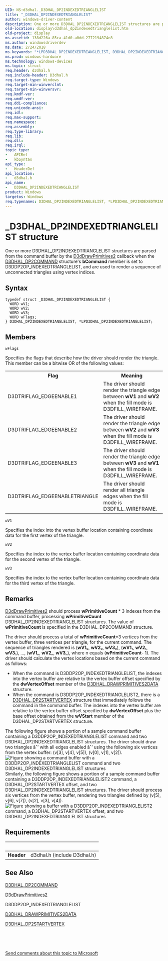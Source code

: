 ```yaml
---
UID: NS:d3dhal._D3DHAL_DP2INDEXEDTRIANGLELIST
title: "_D3DHAL_DP2INDEXEDTRIANGLELIST"
author: windows-driver-content
description: One or more D3DHAL_DP2INDEXEDTRIANGLELIST structures are parsed from the command buffer by the D3dDrawPrimitives2 callback when the D3DHAL_DP2COMMAND structure's bCommand member is set to D3DDP2OP_INDEXEDTRIANGLELIST, and are used to render a sequence of unconnected triangles using vertex indices.
old-location: display\d3dhal_dp2indexedtrianglelist.htm
old-project: display
ms.assetid: 138d226a-85ca-41d0-a0dd-2772194874e8
ms.author: windowsdriverdev
ms.date: 2/24/2018
ms.keywords: "*LPD3DHAL_DP2INDEXEDTRIANGLELIST, D3DHAL_DP2INDEXEDTRIANGLELIST, D3DHAL_DP2INDEXEDTRIANGLELIST structure [Display Devices], LPD3DHAL_DP2INDEXEDTRIANGLELIST, LPD3DHAL_DP2INDEXEDTRIANGLELIST structure pointer [Display Devices], _D3DHAL_DP2INDEXEDTRIANGLELIST, d3dhal/D3DHAL_DP2INDEXEDTRIANGLELIST, d3dhal/LPD3DHAL_DP2INDEXEDTRIANGLELIST, d3dstrct_ee454273-b67d-4fe5-8e81-0de4ad80ce9c.xml, display.d3dhal_dp2indexedtrianglelist"
ms.prod: windows-hardware
ms.technology: windows-devices
ms.topic: struct
req.header: d3dhal.h
req.include-header: D3dhal.h
req.target-type: Windows
req.target-min-winverclnt: 
req.target-min-winversvr: 
req.kmdf-ver: 
req.umdf-ver: 
req.ddi-compliance: 
req.unicode-ansi: 
req.idl: 
req.max-support: 
req.namespace: 
req.assembly: 
req.type-library: 
req.lib: 
req.dll: 
req.irql: 
topic_type:
-	APIRef
-	kbSyntax
api_type:
-	HeaderDef
api_location:
-	d3dhal.h
api_name:
-	D3DHAL_DP2INDEXEDTRIANGLELIST
product: Windows
targetos: Windows
req.typenames: D3DHAL_DP2INDEXEDTRIANGLELIST, *LPD3DHAL_DP2INDEXEDTRIANGLELIST
---
```


# _D3DHAL_DP2INDEXEDTRIANGLELIST structure
One or more D3DHAL_DP2INDEXEDTRIANGLELIST structures are parsed from the command buffer by the <a href="..\d3dhal\nc-d3dhal-lpd3dhal_drawprimitives2cb.md">D3dDrawPrimitives2</a> callback when the <a href="..\d3dhal\ns-d3dhal-_d3dhal_dp2command.md">D3DHAL_DP2COMMAND</a> structure's <b>bCommand</b> member is set to D3DDP2OP_INDEXEDTRIANGLELIST, and are used to render a sequence of unconnected triangles using vertex indices.

## Syntax
````
typedef struct _D3DHAL_DP2INDEXEDTRIANGLELIST {
  WORD wV1;
  WORD wV2;
  WORD wV3;
  WORD wFlags;
} D3DHAL_DP2INDEXEDTRIANGLELIST, *LPD3DHAL_DP2INDEXEDTRIANGLELIST;
````

## Members


`wFlags`

Specifies the flags that describe how the driver should render the triangle. This member can be a bitwise OR of the following values: 

<table>
<tr>
<th>Flag</th>
<th>Meaning</th>
</tr>
<tr>
<td>
D3DTRIFLAG_EDGEENABLE1

</td>
<td>
The driver should render the triangle edge between <b>wV1</b> and <b>wV2</b> when the fill mode is D3DFILL_WIREFRAME.

</td>
</tr>
<tr>
<td>
D3DTRIFLAG_EDGEENABLE2

</td>
<td>
The driver should render the triangle edge between <b>wV2</b> and <b>wV3</b> when the fill mode is D3DFILL_WIREFRAME.

</td>
</tr>
<tr>
<td>
D3DTRIFLAG_EDGEENABLE3

</td>
<td>
The driver should render the triangle edge between <b>wV3</b> and <b>wV1</b> when the fill mode is D3DFILL_WIREFRAME.

</td>
</tr>
<tr>
<td>
D3DTRIFLAG_EDGEENABLETRIANGLE

</td>
<td>
The driver should render all triangle edges when the fill mode is D3DFILL_WIREFRAME.

</td>
</tr>
</table>

`wV1`

Specifies the index into the vertex buffer location containing coordinate data for the first vertex of the triangle.

`wV2`

Specifies the index to the vertex buffer location containing coordinate data for the second vertex of the triangle.

`wV3`

Specifies the index to the vertex buffer location containing coordinate data for the third vertex of the triangle.

## Remarks
<a href="..\d3dhal\nc-d3dhal-lpd3dhal_drawprimitives2cb.md">D3dDrawPrimitives2</a> should process <b>wPrimitiveCount</b> * 3 indexes from the command buffer, processing <b>wPrimitiveCount</b> D3DHAL_DP2INDEXEDTRIANGLELIST structures. The value of <b>wPrimitiveCount</b> is specified in the D3DHAL_DP2COMMAND structure.

The driver should process a total of <b>wPrimitiveCount</b>*3 vertices from the vertex buffer, three vertices per triangle, for the current command. The sequence of triangles rendered is (<b>wV1</b>₀, <b>wV2</b>₀, <b>wV3</b>₀), (<b>wV1</b>₁, <b>wV2</b>₁, <b>wV3</b>₁), ..., (<b>wV1</b>ₙ, <b>wV2</b>ₙ, <b>wV3</b>ₙ), where n equals (<b>wPrimitiveCount</b>- 1). The driver should calculate the vertex locations based on the current command as follows:

<ul>
<li>
When the command is D3DDP2OP_INDEXEDTRIANGLELIST, the indexes into the vertex buffer are relative to the vertex buffer offset specified by the <b>dwVertexOffset</b> member of the <a href="..\d3dhal\ns-d3dhal-_d3dhal_drawprimitives2data.md">D3DHAL_DRAWPRIMITIVES2DATA</a> structure.

</li>
<li>
When the command is D3DDP2OP_INDEXEDTRIANGLELIST2, there is a <a href="..\d3dhal\ns-d3dhal-_d3dhal_dp2startvertex.md">D3DHAL_DP2STARTVERTEX</a> structure that immediately follows the command in the command buffer. The indexes into the vertex buffer are relative to the vertex buffer offset specified by <b>dwVertexOffset</b> plus the base offset obtained from the <b>wVStart</b> member of the D3DHAL_DP2STARTVERTEX structure.

</li>
</ul>
The following figure shows a portion of a sample command buffer containing a D3DDP2OP_INDEXEDTRIANGLELIST command and two D3DHAL_DP2INDEXEDTRIANGLELIST structures. The driver should draw two triangles âˆ’ with all edges enabled âˆ’ using the following six vertices from the vertex buffer: (v[3], v[4], v[5]), (v[0], v[1], v[2]).

<img alt="Figure showing a command buffer with a D3DDP2OP_INDEXEDTRIANGLELIST command and two D3DHAL_DP2INDEXEDTRIANGLELIST structures" src="images/dp2tlsi.png"/>
Similarly, the following figure shows a portion of a sample command buffer containing a D3DDP2OP_INDEXEDTRIANGLELIST2 command, a D3DHAL_DP2STARTVERTEX offset, and two D3DHAL_DP2INDEXEDTRIANGLELIST structures. The driver should process six vertices from the vertex buffer, rendering two triangles defined by (v[5], v[6], v[7]), (v[2], v[3], v[4]).

<img alt="Figure showing a buffer with a D3DDP2OP_INDEXEDTRIANGLELIST2 command, a D3DHAL_DP2STARTVERTEX offset, and two D3DHAL_DP2INDEXEDTRIANGLELIST structures" src="images/dp2tls2i.png"/>

## Requirements
| &nbsp; | &nbsp; |
| ---- |:---- |
| **Header** | d3dhal.h (include D3dhal.h) |

## See Also

<a href="..\d3dhal\ns-d3dhal-_d3dhal_dp2command.md">D3DHAL_DP2COMMAND</a>



<a href="..\d3dhal\nc-d3dhal-lpd3dhal_drawprimitives2cb.md">D3dDrawPrimitives2</a>



D3DDP2OP_INDEXEDTRIANGLELIST



<a href="..\d3dhal\ns-d3dhal-_d3dhal_drawprimitives2data.md">D3DHAL_DRAWPRIMITIVES2DATA</a>



<a href="..\d3dhal\ns-d3dhal-_d3dhal_dp2startvertex.md">D3DHAL_DP2STARTVERTEX</a>



 

 

<a href="mailto:wsddocfb@microsoft.com?subject=Documentation%20feedback [display\display]:%20D3DHAL_DP2INDEXEDTRIANGLELIST structure%20 RELEASE:%20(2/24/2018)&amp;body=%0A%0APRIVACY STATEMENT%0A%0AWe use your feedback to improve the documentation. We don't use your email address for any other purpose, and we'll remove your email address from our system after the issue that you're reporting is fixed. While we're working to fix this issue, we might send you an email message to ask for more info. Later, we might also send you an email message to let you know that we've addressed your feedback.%0A%0AFor more info about Microsoft's privacy policy, see http://privacy.microsoft.com/en-us/default.aspx." title="Send comments about this topic to Microsoft">Send comments about this topic to Microsoft</a>